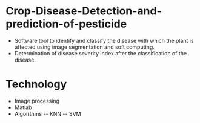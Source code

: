 # Crop-Disease-Detection-and-prediction-of-pesticide

- Software tool to identify and classify the disease with which the plant is affected using image segmentation and soft computing. 
- Determination of disease severity index after the classification of the disease. 

# Technology

- Image processing
- Matlab
- Algorithms
   -- KNN
   -- SVM
